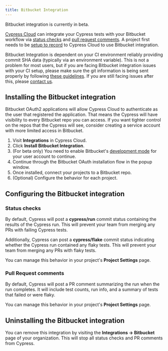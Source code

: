 ```yaml
---
title: Bitbucket Integration
---
```


<Alert type="info">

Bitbucket integration is currently in beta.

</Alert>

[Cypress Cloud](https://on.cypress.io/cloud) can integrate your
Cypress tests with your Bitbucket workflow via [status checks](#Status-checks)
and [pull request comments](#Pull-Request-comments). A project first needs to be
[setup to record](/guides/cloud/projects) to Cypress Cloud to use
Bitbucket integration.

<Alert type="warning">

Bitbucket Integration is dependent on your CI environment reliably providing
commit SHA data (typically via an environment variable). This is not a problem
for most users, but if you are facing Bitbucket integration issues with your CI
setup, please make sure the git information is being sent properly by following
[these guidelines](/guides/continuous-integration/introduction#Git-information).
If you are still facing issues after this, please
[contact us](mailto:hello@cypress.io).

</Alert>

## Installing the Bitbucket integration

<Alert type="warning">

Bitbucket OAuth2 applications will allow Cypress Cloud to authenticate
as the user that registered the application. That means the Cypress will have
visibility to every Bitbucket repo you can access. If you want tighter control
on the repos that the Cypress will see, consider creating a service account with
more limited access in Bitbucket.

</Alert>

1. Visit **Integrations** in Cypress Cloud.
1. Click **Install Bitbucket Integration**.
1. (For beta only) You need to enable Bitbucket's
   [development mode](https://support.atlassian.com/bitbucket-cloud/docs/enable-bitbucket-cloud-development-mode/)
   for your user account to continue.
1. Continue through the Bitbucket OAuth installation flow in the popup window.
1. Once installed, connect your projects to a Bitbucket repo.
1. (Optional) Configure the behavior for each project.

## Configuring the Bitbucket integration

### Status checks

By default, Cypress will post a **cypress/run** commit status containing the
results of the Cypress run. This will prevent your team from merging any PRs
with failing Cypress tests.

Additionally, Cypress can post a **cypress/flake** commit status indicating
whether the Cypress run contained any flaky tests. This will prevent your team
from merging any PRs with flaky tests.

You can manage this behavior in your project's **Project Settings** page.

### Pull Request comments

By default, Cypress will post a PR comment summarizing the run when the run
completes. It will include test counts, run info, and a summary of tests that
failed or were flaky.

You can manage this behavior in your project's **Project Settings** page.

## Uninstalling the Bitbucket integration

You can remove this integration by visiting the **Integrations → Bitbucket**
page of your organization. This will stop all status checks and PR comments from
Cypress.
